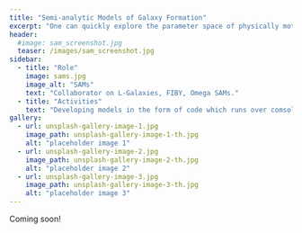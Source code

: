 ```yaml
---
title: "Semi-analytic Models of Galaxy Formation"
excerpt: "One can quickly explore the parameter space of physically motivated prescriptions for galaxy formation using semi-analytic models."
header:
  #image: sam_screenshot.jpg
  teaser: /images/sam_screenshot.jpg
sidebar:
  - title: "Role"
    image: sams.jpg
    image_alt: "SAMs"
    text: "Collaborator on L-Galaxies, FIBY, Omega SAMs."
  - title: "Activities"
    text: "Developing models in the form of code which runs over comsological simulations."
gallery:
  - url: unsplash-gallery-image-1.jpg
    image_path: unsplash-gallery-image-1-th.jpg
    alt: "placeholder image 1"
  - url: unsplash-gallery-image-2.jpg
    image_path: unsplash-gallery-image-2-th.jpg
    alt: "placeholder image 2"
  - url: unsplash-gallery-image-3.jpg
    image_path: unsplash-gallery-image-3-th.jpg
    alt: "placeholder image 3"
---
```


Coming soon!
